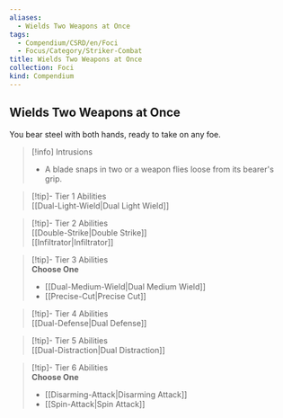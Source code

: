 ```yaml
---
aliases:
  - Wields Two Weapons at Once
tags:
  - Compendium/CSRD/en/Foci
  - Focus/Category/Striker-Combat
title: Wields Two Weapons at Once
collection: Foci
kind: Compendium
---
```

## Wields Two Weapons at Once  
You bear steel with both hands, ready to take on any foe.  

>[!info] Intrusions  
>- A blade snaps in two or a weapon flies loose from its bearer's grip.  


>[!tip]- Tier 1 Abilities  
> [[Dual-Light-Wield|Dual Light Wield]]  


>[!tip]- Tier 2 Abilities  
> [[Double-Strike|Double Strike]]  
> [[Infiltrator|Infiltrator]]  


>[!tip]- Tier 3 Abilities  
> **Choose One**  
>- [[Dual-Medium-Wield|Dual Medium Wield]]  
>- [[Precise-Cut|Precise Cut]]  


>[!tip]- Tier 4 Abilities  
> [[Dual-Defense|Dual Defense]]  


>[!tip]- Tier 5 Abilities  
> [[Dual-Distraction|Dual Distraction]]  


>[!tip]- Tier 6 Abilities  
> **Choose One**  
>- [[Disarming-Attack|Disarming Attack]]  
>- [[Spin-Attack|Spin Attack]]